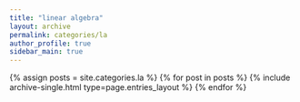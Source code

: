 ```yaml
---
title: "linear algebra"
layout: archive
permalink: categories/la
author_profile: true
sidebar_main: true
---
```


{% assign posts = site.categories.la %}
{% for post in posts %} {% include archive-single.html type=page.entries_layout %} {% endfor %}